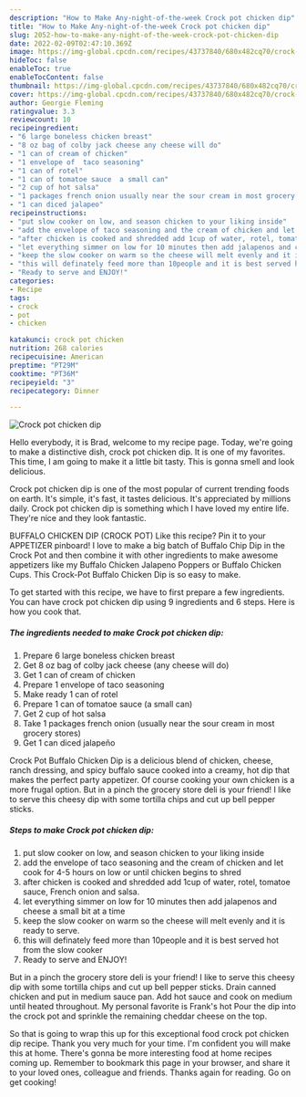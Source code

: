 ```yaml
---
description: "How to Make Any-night-of-the-week Crock pot chicken dip"
title: "How to Make Any-night-of-the-week Crock pot chicken dip"
slug: 2052-how-to-make-any-night-of-the-week-crock-pot-chicken-dip
date: 2022-02-09T02:47:10.369Z
image: https://img-global.cpcdn.com/recipes/43737840/680x482cq70/crock-pot-chicken-dip-recipe-main-photo.jpg
hideToc: false
enableToc: true
enableTocContent: false
thumbnail: https://img-global.cpcdn.com/recipes/43737840/680x482cq70/crock-pot-chicken-dip-recipe-main-photo.jpg
cover: https://img-global.cpcdn.com/recipes/43737840/680x482cq70/crock-pot-chicken-dip-recipe-main-photo.jpg
author: Georgie Fleming
ratingvalue: 3.3
reviewcount: 10
recipeingredient:
- "6 large boneless chicken breast"
- "8 oz bag of colby jack cheese any cheese will do"
- "1 can of cream of chicken"
- "1 envelope of  taco seasoning"
- "1 can of rotel"
- "1 can of tomatoe sauce  a small can"
- "2 cup of hot salsa"
- "1 packages french onion usually near the sour cream in most grocery stores"
- "1 can diced jalapeo"
recipeinstructions:
- "put slow cooker on low, and season chicken to your liking inside"
- "add the envelope of taco seasoning and the cream of chicken and let cook for 4-5 hours on low or until chicken begins to shred"
- "after chicken is cooked and shredded add 1cup of water, rotel, tomatoe sauce, French onion and salsa."
- "let everything simmer on low for 10 minutes then add jalapenos and cheese a small bit at a time"
- "keep the slow cooker on warm so the cheese will melt evenly and it is ready to serve."
- "this will definately feed more than 10people and it is best served hot from the slow cooker"
- "Ready to serve and ENJOY!"
categories:
- Recipe
tags:
- crock
- pot
- chicken

katakunci: crock pot chicken 
nutrition: 268 calories
recipecuisine: American
preptime: "PT29M"
cooktime: "PT36M"
recipeyield: "3"
recipecategory: Dinner

---
```



![Crock pot chicken dip](https://img-global.cpcdn.com/recipes/43737840/680x482cq70/crock-pot-chicken-dip-recipe-main-photo.jpg)

Hello everybody, it is Brad, welcome to my recipe page. Today, we're going to make a distinctive dish, crock pot chicken dip. It is one of my favorites. This time, I am going to make it a little bit tasty. This is gonna smell and look delicious.

Crock pot chicken dip is one of the most popular of current trending foods on earth. It's simple, it's fast, it tastes delicious. It's appreciated by millions daily. Crock pot chicken dip is something which I have loved my entire life. They're nice and they look fantastic.

BUFFALO CHICKEN DIP (CROCK POT) Like this recipe? Pin it to your APPETIZER pinboard! I love to make a big batch of Buffalo Chip Dip in the Crock Pot and then combine it with other ingredients to make awesome appetizers like my Buffalo Chicken Jalapeno Poppers or Buffalo Chicken Cups. This Crock-Pot Buffalo Chicken Dip is so easy to make.


To get started with this recipe, we have to first prepare a few ingredients. You can have crock pot chicken dip using 9 ingredients and 6 steps. Here is how you cook that.

<!--inarticleads1-->

##### The ingredients needed to make Crock pot chicken dip:

1. Prepare 6 large boneless chicken breast
1. Get 8 oz bag of colby jack cheese (any cheese will do)
1. Get 1 can of cream of chicken
1. Prepare 1 envelope of  taco seasoning
1. Make ready 1 can of rotel
1. Prepare 1 can of tomatoe sauce  (a small can)
1. Get 2 cup of hot salsa
1. Take 1 packages french onion (usually near the sour cream in most grocery stores)
1. Get 1 can diced jalapeño


Crock Pot Buffalo Chicken Dip is a delicious blend of chicken, cheese, ranch dressing, and spicy buffalo sauce cooked into a creamy, hot dip that makes the perfect party appetizer. Of course cooking your own chicken is a more frugal option. But in a pinch the grocery store deli is your friend! I like to serve this cheesy dip with some tortilla chips and cut up bell pepper sticks. 

<!--inarticleads2-->

##### Steps to make Crock pot chicken dip:

1. put slow cooker on low, and season chicken to your liking inside
1. add the envelope of taco seasoning and the cream of chicken and let cook for 4-5 hours on low or until chicken begins to shred
1. after chicken is cooked and shredded add 1cup of water, rotel, tomatoe sauce, French onion and salsa.
1. let everything simmer on low for 10 minutes then add jalapenos and cheese a small bit at a time
1. keep the slow cooker on warm so the cheese will melt evenly and it is ready to serve.
1. this will definately feed more than 10people and it is best served hot from the slow cooker
1. Ready to serve and ENJOY!

But in a pinch the grocery store deli is your friend! I like to serve this cheesy dip with some tortilla chips and cut up bell pepper sticks. Drain canned chicken and put in medium sauce pan. Add hot sauce and cook on medium until heated throughout. My personal favorite is Frank&#39;s hot Pour the dip into the crock pot and sprinkle the remaining cheddar cheese on the top. 

So that is going to wrap this up for this exceptional food crock pot chicken dip recipe. Thank you very much for your time. I'm confident you will make this at home. There's gonna be more interesting food at home recipes coming up. Remember to bookmark this page in your browser, and share it to your loved ones, colleague and friends. Thanks again for reading. Go on get cooking!
